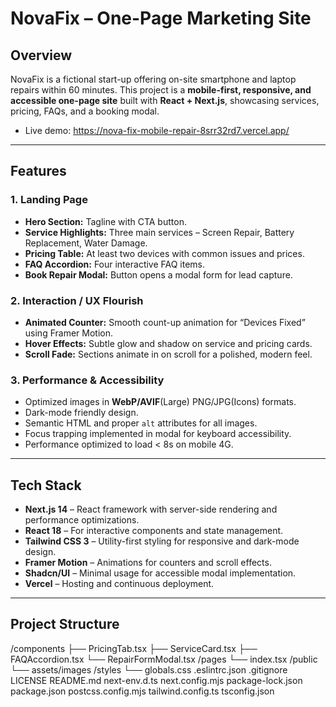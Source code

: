 # NovaFix – One-Page Marketing Site

## Overview

NovaFix is a fictional start-up offering on-site smartphone and laptop repairs within 60 minutes. This project is a **mobile-first, responsive, and accessible one-page site** built with **React + Next.js**, showcasing services, pricing, FAQs, and a booking modal.

- Live demo: https://nova-fix-mobile-repair-8srr32rd7.vercel.app/


---

## Features

### 1. Landing Page

- **Hero Section:** Tagline with CTA button.
- **Service Highlights:** Three main services – Screen Repair, Battery Replacement, Water Damage.
- **Pricing Table:** At least two devices with common issues and prices.
- **FAQ Accordion:** Four interactive FAQ items.
- **Book Repair Modal:** Button opens a modal form for lead capture.

### 2. Interaction / UX Flourish

- **Animated Counter:** Smooth count-up animation for “Devices Fixed” using Framer Motion.
- **Hover Effects:** Subtle glow and shadow on service and pricing cards.
- **Scroll Fade:** Sections animate in on scroll for a polished, modern feel.

### 3. Performance & Accessibility

- Optimized images in **WebP/AVIF**(Large) PNG/JPG(Icons) formats.
- Dark-mode friendly design.
- Semantic HTML and proper `alt` attributes for all images.
- Focus trapping implemented in modal for keyboard accessibility.
- Performance optimized to load < 8s on mobile 4G.

---

## Tech Stack

- **Next.js 14** – React framework with server-side rendering and performance optimizations.
- **React 18** – For interactive components and state management.
- **Tailwind CSS 3** – Utility-first styling for responsive and dark-mode design.
- **Framer Motion** – Animations for counters and scroll effects.
- **Shadcn/UI** – Minimal usage for accessible modal implementation.
- **Vercel** – Hosting and continuous deployment.

---

## Project Structure
/components
├── PricingTab.tsx
├── ServiceCard.tsx
├── FAQAccordion.tsx
└── RepairFormModal.tsx
/pages
└── index.tsx
/public
└── assets/images
/styles
└── globals.css
.eslintrc.json
.gitignore
LICENSE
README.md
next-env.d.ts
next.config.mjs
package-lock.json
package.json
postcss.config.mjs
tailwind.config.ts
tsconfig.json

